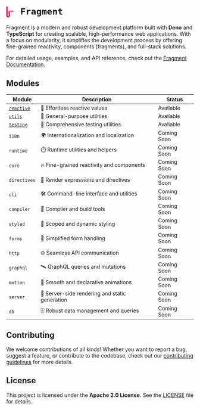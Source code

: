 # <img src=".assets/logo.svg" height="30" align="center" style="margin-right: 10px" /> `Fragment`

Fragment is a modern and robust development platform built with **Deno** and **TypeScript** for creating scalable, high-performance web applications. With a focus on modularity, it simplifies the development process by offering fine-grained reactivity, components (fragments), and full-stack solutions.

For detailed usage, examples, and API reference, check out the [Fragment Documentation](https://deft-plus.github.io/fragment/).

## Modules

| Module                 | Description                                    | Status      |
| ---------------------- | ---------------------------------------------- | ----------- |
| [`reactive`](reactive) | 🎯 Effortless reactive values                  | Available   |
| [`utils`](utils)       | 🚧 General-purpose utilities                   | Available   |
| [`testing`](testing)   | 🧪 Comprehensive testing utilities             | Avaliable   |
| `i18n`                 | 🌍 Internationalization and localization       | Coming Soon |
| `runtime`              | ⏱️ Runtime utilities and helpers               | Coming Soon |
| `core`                 | 🔥 Fine-grained reactivity and components      | Coming Soon |
| `directives`           | 🚦 Render expressions and directives           | Coming Soon |
| `cli`                  | 🛠️ Command-line interface and utilities        | Coming Soon |
| `compiler`             | 🧱 Compiler and build tools                    | Coming Soon |
| `styled`               | 🎨 Scoped and dynamic styling                  | Coming Soon |
| `forms`                | 📝 Simplified form handling                    | Coming Soon |
| `http`                 | 🌐 Seamless API communication                  | Coming Soon |
| `graphql`              | 🛰️ GraphQL queries and mutations               | Coming Soon |
| `motion`               | 🕺 Smooth and declarative animations           | Coming Soon |
| `server`               | 🚀 Server-side rendering and static generation | Coming Soon |
| `db`                   | 🗄️ Robust data management and queries          | Coming Soon |

## Contributing

We welcome contributions of all kinds! Whether you want to report a bug, suggest a feature, or contribute to the codebase, check out our [contributing guidelines](https://github.com/deft-plus/fragment/blob/latest/CONTRIBUTING.md) for more details.

## License

This project is licensed under the **Apache 2.0 License**. See the [LICENSE](https://github.com/deft-plus/fragment/blob/latest/LICENCE) file for details.
